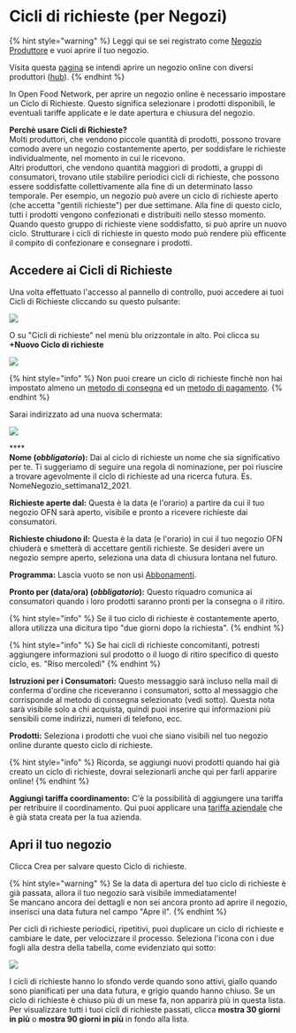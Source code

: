 # Cicli di richieste (per Negozi)

{% hint style="warning" %}
Leggi qui se sei registrato come [Negozio Produttore](../../../your-quick-start-on-ofn-given-who-you-are.md#shop) e vuoi aprire il tuo negozio.&#x20;

Visita questa [pagina](order-cycles-for-hubs.md) se intendi aprire un negozio online con diversi produttori ([hub](../../../your-quick-start-on-ofn-given-who-you-are.md#hub)).&#x20;
{% endhint %}

In Open Food Network, per aprire un negozio online è necessario impostare un Ciclo di Richieste. Questo significa selezionare i prodotti disponibili, le eventuali tariffe applicate e le date apertura e chiusura del negozio.

**Perchè usare Cicli di Richieste?**\
Molti produttori, che vendono piccole quantità di prodotti, possono trovare comodo avere un negozio costantemente aperto, per soddisfare le richieste individualmente, nel momento in cui le ricevono.  \
Altri produttori, che vendono quantità maggiori di prodotti, a gruppi di consumatori, trovano utile stabilire periodici cicli di richieste, che possono essere soddisfatte collettivamente alla fine di un determinato lasso temporale. Per esempio, un negozio può avere un ciclo di richieste aperto (che accetta "gentili richieste") per due settimane. Alla fine di questo ciclo, tutti i prodotti vengono confezionati e distribuiti nello stesso momento. Quando questo gruppo di richieste viene soddisfatto, si può aprire un nuovo ciclo. Strutturare i cicli di richieste in questo modo può rendere più efficente il compito di confezionare e consegnare i prodotti.

## Accedere ai Cicli di Richieste

Una volta effettuato l'accesso al pannello di controllo, puoi accedere ai tuoi Cicli di Richieste cliccando su questo pulsante:&#x20;

![](../../../.gitbook/assets/ordercycledash.jpg)

O su "Cicli di richieste" nel menù blu orizzontale in alto. Poi clicca su **+Nuovo Ciclo di richieste**&#x20;

![](<../../../.gitbook/assets/ordercycle1 (2) (2) (1).jpg>)

{% hint style="info" %}
Non puoi creare un ciclo di richieste finchè non hai impostato almeno un [metodo di consegna](../shipping-methods.md) ed un [metodo di pagamento](../payment-methods.md).&#x20;
{% endhint %}

Sarai indirizzato ad una nuova schermata:

![](../../../.gitbook/assets/ordercyclep1.jpg)

****\
**Nome (**_**obbligatorio**_**):** Dai al ciclo di richieste un nome che sia significativo per te. Ti suggeriamo di seguire una regola di nominazione, per poi riuscire a trovare agevolmente il ciclo di richieste ad una ricerca futura. Es. NomeNegozio\_settimana12\_2021.

**Richieste aperte dal:** Questa è la data (e l'orario) a partire da cui il tuo negozio OFN sarà aperto, visibile e pronto a ricevere richieste dai consumatori.&#x20;

**Richieste chiudono il:** Questa è la data (e l'orario) in cui il tuo negozio OFN chiuderà e smetterà di accettare gentili richieste. Se desideri avere un negozio sempre aperto, seleziona una data di chiusura lontana nel futuro.&#x20;

**Programma:** Lascia vuoto se non usi [Abbonamenti](../../subscriptions/).

**Pronto per (data/ora) (**_**obbligatorio**_**):** Questo riquadro comunica ai consumatori quando i loro prodotti saranno pronti per la consegna o il ritiro.&#x20;

{% hint style="info" %}
Se il tuo ciclo di richieste è costantemente aperto, allora utilizza una dicitura tipo "due giorni dopo la richiesta".&#x20;
{% endhint %}

{% hint style="info" %}
Se hai cicli di richieste concomitanti, potresti aggiungere informazioni sul prodotto o il luogo di ritiro specifico di questo ciclo, es. "Riso mercoledì"&#x20;
{% endhint %}

**Istruzioni per i Consumatori:** Questo messaggio sarà incluso nella mail di conferma d'ordine che riceveranno i consumatori, sotto al messaggio che corrisponde al metodo di consegna selezionato (vedi sotto). Questa nota sarà visibile solo a chi acquista, quindi puoi inserire qui informazioni più sensibili come indirizzi, numeri di telefono, ecc. &#x20;

**Prodotti:** Seleziona i prodotti che vuoi che siano visibili nel tuo negozio online durante questo ciclo di richieste.&#x20;

{% hint style="info" %}
Ricorda, se aggiungi nuovi prodotti quando hai già creato un ciclo di richieste, dovrai selezionarli anche qui per farli apparire online!
{% endhint %}

**Aggiungi tariffa coordinamento:** C'è la possibilità di aggiungere una tariffa per retribuire il coordinamento. Qui puoi applicare una [tariffa aziendale](../enterprise-fees.md) che è già stata creata per la tua azienda. &#x20;

## Apri il tuo negozio

Clicca Crea per salvare questo Ciclo di richieste.

{% hint style="warning" %}
Se la data di apertura del tuo ciclo di richieste è già passata, allora il tuo negozio sarà visibile immediatamente!\
Se mancano ancora dei dettagli e non sei ancora pronto ad aprire il negozio, inserisci una data futura nel campo "Apre il".&#x20;
{% endhint %}

Per cicli di richieste periodici, ripetitivi, puoi duplicare un ciclo di richieste e cambiare le date, per velocizzare il processo. Seleziona l'icona con i due fogli alla destra della tabella, come evidenziato qui sotto:&#x20;

![](<../../../.gitbook/assets/occpy (1).jpg>)

I cicli di richieste hanno lo sfondo verde quando sono attivi, giallo quando sono pianificati per una data futura, e grigio quando hanno chiuso. Se un ciclo di richieste è chiuso più di un mese fa, non apparirà più in questa lista. Per visualizzare tutti i tuoi cicli di richieste passati, clicca **mostra 30 giorni in più** o **mostra 90 giorni in più** in fondo alla lista.&#x20;
